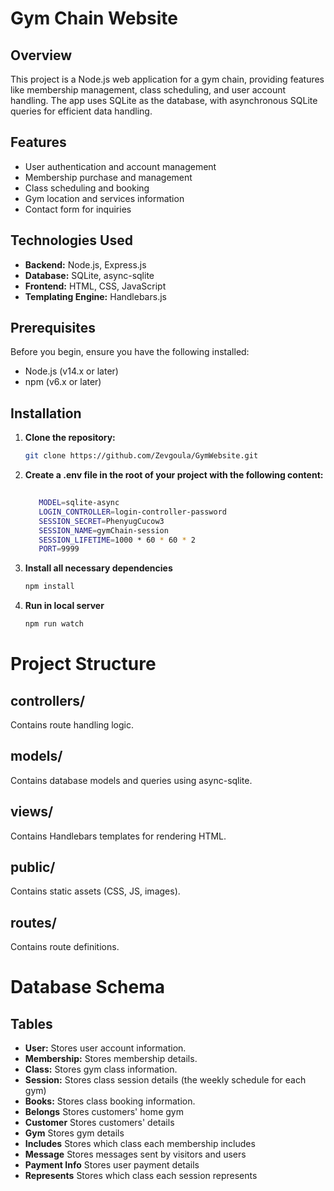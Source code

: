 # Gym Chain Website

## Overview

This project is a Node.js web application for a gym chain, providing features like membership management, class scheduling, and user account handling. The app uses SQLite as the database, with asynchronous SQLite queries for efficient data handling.

## Features

- User authentication and account management
- Membership purchase and management
- Class scheduling and booking
- Gym location and services information
- Contact form for inquiries

## Technologies Used

- **Backend:** Node.js, Express.js
- **Database:** SQLite, async-sqlite
- **Frontend:** HTML, CSS, JavaScript
- **Templating Engine:** Handlebars.js

## Prerequisites

Before you begin, ensure you have the following installed:

- Node.js (v14.x or later)
- npm (v6.x or later)

## Installation

1. **Clone the repository:**

   ```bash
   git clone https://github.com/Zevgoula/GymWebsite.git
   ```
2. **Create a .env file in the root of your project with the following content:**
   ```bash
  
      MODEL=sqlite-async
      LOGIN_CONTROLLER=login-controller-password
      SESSION_SECRET=PhenyugCucow3
      SESSION_NAME=gymChain-session
      SESSION_LIFETIME=1000 * 60 * 60 * 2
      PORT=9999
   ```

3. **Install all necessary dependencies**
   ```bash
   npm install
   ```
4. **Run in local server**
   ```bash
   npm run watch
   ```
# Project Structure

## controllers/
Contains route handling logic.

## models/
Contains database models and queries using async-sqlite.

## views/
Contains Handlebars templates for rendering HTML.

## public/
Contains static assets (CSS, JS, images).

## routes/
Contains route definitions.

# Database Schema

## Tables

- **User:** Stores user account information.
- **Membership:** Stores membership details.
- **Class:** Stores gym class information.
- **Session:** Stores class session details (the weekly schedule for each gym)
- **Books:** Stores class booking information.
- **Belongs** Stores customers' home gym
- **Customer** Stores customers' details
- **Gym** Stores gym details
- **Includes** Stores which class each membership includes
- **Message** Stores messages sent by visitors and users
- **Payment Info** Stores user payment details
- **Represents** Stores which class each session represents





   
